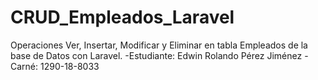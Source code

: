 # CRUD_Empleados_Laravel
Operaciones Ver, Insertar, Modificar y Eliminar en tabla Empleados de la base de Datos con Laravel.
-Estudiante: 	Edwin Rolando Pérez Jiménez
-Carné: 	1290-18-8033